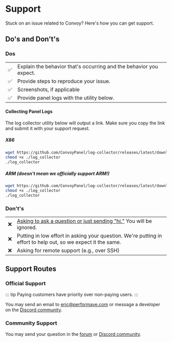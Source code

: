 # Support

Stuck on an issue related to Convoy? Here's how you can get support.

## Do's and Don't's

### Dos

|                    |                                                                    |
|--------------------|--------------------------------------------------------------------|
| :white_check_mark: | Explain the behavior that's occurring and the behavior you expect. |
| :white_check_mark: | Provide steps to reproduce your issue.                             |
| :white_check_mark: | Screenshots, if applicable                                         |
| :white_check_mark: | Provide panel logs with the utility below.                         |

#### Collecting Panel Logs

The log collector utility below will output a link. Make sure you copy the link and submit it with your support request.

##### X86

```bash
wget https://github.com/ConvoyPanel/log-collector/releases/latest/download/log_collector_x86
chmod +x ./log_collector
./log_collector
```

##### ARM (doesn't mean we officially support ARM!)

```bash
wget https://github.com/ConvoyPanel/log-collector/releases/latest/download/log_collector_arm
chmod +x ./log_collector
./log_collector
```

### Don't's

|     |                                                                                                               |
|-----|---------------------------------------------------------------------------------------------------------------|
| :x: | [Asking to ask a question or just sending "hi."](https://nohello.net/en/) You will be ignored.                |
| :x: | Putting in low effort in asking your question. We're putting in effort to help out, so we expect it the same. |
| :x: | Asking for remote support (e.g., over SSH)                                                                    |

## Support Routes

### Official Support

::: tip
Paying customers have priority over non-paying users. 
:::

You may send an email to [eric@performave.com](mailto:eric@performave.com) or message a developer on the [Discord community](https://discord.convoypanel.com).

### Community Support

You may send your question in the [forum](https://github.com/ConvoyPanel/panel/discussions) or [Discord community](https://discord.convoypanel.com).


